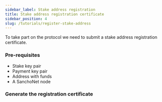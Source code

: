 ```yaml
---
sidebar_label: Stake address registration
title: Stake address registration certificate
sidebar_position: 4
slug: /tutorials/register-stake-address
---
```


To take part on the protocol we need to submit a stake address registration certificate.

### Pre-requisites

* Stake key pair
* Payment key pair
* Address with funds
* A SanchoNet node

### Generate the registration certificate
